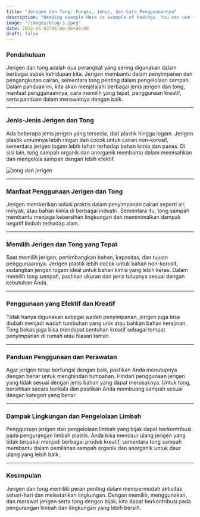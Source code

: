 ```yaml
---
title: "Jerigen dan Tong: Fungsi, Jenis, dan Cara Penggunaannya"
description: "Heading example Here is example of hedings. You can use this heading by following markdownify rules."
image: "/images/blog-3.jpeg"
date: 2022-06-02T06:00:00+00:00
draft: false
---
```


<h3>
  Pendahuluan
</h3>
<p>
  Jerigen dan tong adalah dua perangkat yang sering digunakan dalam berbagai aspek kehidupan kita. Jerigen membantu dalam penyimpanan dan pengangkutan cairan, sementara tong penting dalam pengelolaan sampah. Dalam panduan ini, kita akan menjelajahi berbagai jenis jerigen dan tong, manfaat penggunaannya, cara memilih yang tepat, penggunaan kreatif, serta panduan dalam merawatnya dengan baik.
</p>

---

<h3>
  Jenis-Jenis Jerigen dan Tong
</h3>
<p>
  Ada beberapa jenis jerigen yang tersedia, dari plastik hingga logam. Jerigen plastik umumnya lebih ringan dan cocok untuk cairan non-korosif, sementara jerigen logam lebih tahan terhadap bahan kimia dan panas. Di sisi lain, tong sampah organik dan anorganik membantu dalam memisahkan dan mengelola sampah dengan lebih efektif.
</p>

<img src="/images/blog-2.jpeg" alt="tong dan jerigen" />

---
<h3>
  Manfaat Penggunaan Jerigen dan Tong
</h3>
<p>
  Jerigen memberikan solusi praktis dalam penyimpanan cairan seperti air, minyak, atau bahan kimia di berbagai industri. Sementara itu, tong sampah membantu menjaga kebersihan lingkungan dan meminimalkan dampak negatif limbah terhadap alam.
</p>

---
<h3>
  Memilih Jerigen dan Tong yang Tepat
</h3>
<p>
  Saat memilih jerigen, pertimbangkan bahan, kapasitas, dan tujuan penggunaannya. Jerigen plastik lebih cocok untuk bahan non-korosif, sedangkan jerigen logam ideal untuk bahan kimia yang lebih keras. Dalam memilih tong sampah, pastikan ukuran dan jenis tutupnya sesuai dengan kebutuhan Anda.
</p>

---
<h3>
  Penggunaan yang Efektif dan Kreatif
</h3>
<p>
  Tidak hanya digunakan sebagai wadah penyimpanan, jerigen juga bisa diubah menjadi wadah tumbuhan yang unik atau bahkan bahan kerajinan. Tong bekas juga bisa mendapat sentuhan kreatif sebagai tempat penyimpanan di rumah atau hiasan taman.
</p>

---
<h3>
  Panduan Penggunaan dan Perawatan
</h3>
<p>
  Agar jerigen tetap berfungsi dengan baik, pastikan Anda menutupnya dengan benar untuk menghindari tumpahan. Hindari penggunaan jerigen yang tidak sesuai dengan jenis bahan yang dapat merusaknya. Untuk tong, bersihkan secara berkala dan pastikan Anda membuang sampah sesuai dengan kategori yang benar.
</p>

---
<h3>
  Dampak Lingkungan dan Pengelolaan Limbah
</h3>
<p>
  Penggunaan jerigen dan pengelolaan limbah yang bijak dapat berkontribusi pada pengurangan limbah plastik. Anda bisa mendaur ulang jerigen yang tidak terpakai menjadi berbagai produk kreatif, sementara tong sampah membantu dalam pemilahan sampah organik dan anorganik untuk daur ulang yang lebih baik.
</p>

---
<h3>
  Kesimpulan
</h3>
<p>
  Jerigen dan tong memiliki peran penting dalam mempermudah aktivitas sehari-hari dan melestarikan lingkungan. Dengan memilih, menggunakan, dan merawat jerigen serta tong dengan bijak, kita dapat berkontribusi pada pengurangan limbah dan lingkungan yang lebih bersih.
</p>